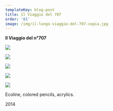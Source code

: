 ```yaml
---
templateKey: blog-post
title: Il Viaggio del 707
order: '01'
image: /img/il-lungo-viaggio-del-707-copia.jpg
---
```

**Il Viaggio del n°707**

![](/img/1_il-lungo-viaggio.jpg)

![](/img/2_il-lungo-viaggio.jpg)

![](/img/3_il-lungo-viaggio.jpg)

![](/img/4_il-lungo-viaggio.jpg)

![](/img/5_il-lungo-viaggio.jpg)

Ecoline, colored pencils, acrylics.

2014
